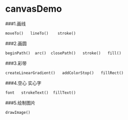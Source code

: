 # canvasDemo
###1.画线 
```
moveTo()   lineTo()    stroke()
```
###2.画圆 
```
beginPath()  arc()  closePath()   stroke()   fill()
```
###3.彩带 
```
createLinearGradient()   addColorStop()   fillRect()
```
###4.空心 实心字   
```
font   strokeText()  fillText()
```
###5.绘制图片 
```
drawImage()
```
